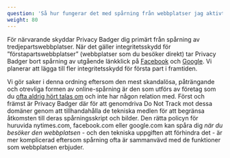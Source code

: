 ```yaml
---
question: 'Så hur fungerar det med spårning från webbplatser jag aktivt besöker, såsom NYTimes.com eller Facebook.com?'
weight: 80
---
```


För närvarande skyddar Privacy Badger dig primärt från spårning av tredjepartswebbplatser. När det gäller integritetsskydd för ”förstapartswebbplatser” (webbplatser som du besöker direkt) tar Privacy Badger bort spårning av utgående länkklick på [Facebook](https://www.eff.org/deeplinks/2018/05/privacy-badger-rolls-out-new-ways-fight-facebook-tracking) och [Google](https://www.eff.org/deeplinks/2018/10/privacy-badger-now-fights-more-sneaky-google-tracking). Vi planerar att lägga till fler integritetsskydd för första part i framtiden.

Vi gör saker i denna ordning eftersom den mest skandalösa, påträngande och otrevliga formen av online-spårning är den som utförs av företag som du [ofta aldrig hört talas om](https://lumapartners.com/content/lumascapes/display-ad-tech-lumascape/) och inte har någon relation med. Först och främst är Privacy Badger där för att genomdriva Do Not Track mot dessa domäner genom att tillhandahålla de tekniska medlen för att begränsa åtkomsten till deras spårningsskript och bilder. Den rätta policyn för huruvida nytimes.com, facebook.com eller google.com kan spåra dig _när du besöker den webbplatsen_ - och den tekniska uppgiften att förhindra det - är mer komplicerad eftersom spårning ofta är sammanvävd med de funktioner som webbplatsen erbjuder.
